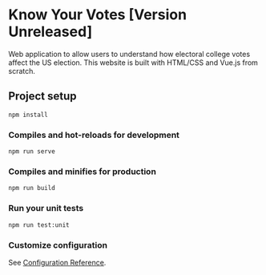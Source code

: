 # Know Your Votes [Version Unreleased]
Web application to allow users to understand how electoral college votes affect the US election.
This website is built with HTML/CSS and Vue.js from scratch.


## Project setup
```
npm install
```

### Compiles and hot-reloads for development
```
npm run serve
```

### Compiles and minifies for production
```
npm run build
```

### Run your unit tests
```
npm run test:unit
```

### Customize configuration
See [Configuration Reference](https://cli.vuejs.org/config/).
